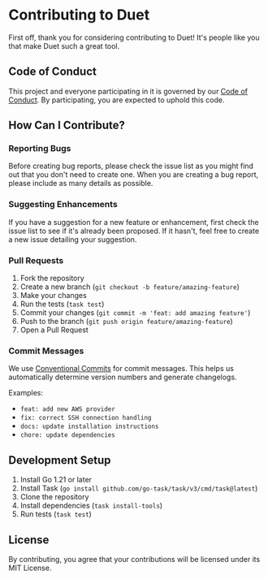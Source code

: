 # Contributing to Duet

First off, thank you for considering contributing to Duet! It's people like you that make Duet such a great tool.

## Code of Conduct

This project and everyone participating in it is governed by our [Code of Conduct](CODE_OF_CONDUCT.md). By participating, you are expected to uphold this code.

## How Can I Contribute?

### Reporting Bugs

Before creating bug reports, please check the issue list as you might find out that you don't need to create one. When you are creating a bug report, please include as many details as possible.

### Suggesting Enhancements

If you have a suggestion for a new feature or enhancement, first check the issue list to see if it's already been proposed. If it hasn't, feel free to create a new issue detailing your suggestion.

### Pull Requests

1. Fork the repository
2. Create a new branch (`git checkout -b feature/amazing-feature`)
3. Make your changes
4. Run the tests (`task test`)
5. Commit your changes (`git commit -m 'feat: add amazing feature'`)
6. Push to the branch (`git push origin feature/amazing-feature`)
7. Open a Pull Request

### Commit Messages

We use [Conventional Commits](https://www.conventionalcommits.org/) for commit messages. This helps us automatically determine version numbers and generate changelogs.

Examples:

- `feat: add new AWS provider`
- `fix: correct SSH connection handling`
- `docs: update installation instructions`
- `chore: update dependencies`

## Development Setup

1. Install Go 1.21 or later
2. Install Task (`go install github.com/go-task/task/v3/cmd/task@latest`)
3. Clone the repository
4. Install dependencies (`task install-tools`)
5. Run tests (`task test`)

## License

By contributing, you agree that your contributions will be licensed under its MIT License.

